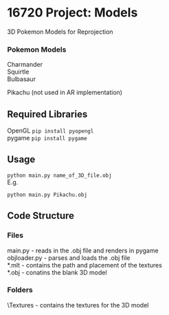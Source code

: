 # 16720 Project: Models 
3D Pokemon Models for Reprojection 

### Pokemon Models
Charmander\
Squirtle\
Bulbasaur

Pikachu (not used in AR implementation) 


## Required Libraries 
OpenGL  ```pip install pyopengl```\
pygame ```pip install pygame```

## Usage 
``` python main.py name_of_3D_file.obj ```\
E.g. 

``` python main.py Pikachu.obj ```

## Code Structure 

### Files
main.py  - reads in the .obj file and renders in pygame\
objloader.py - parses and loads the .obj file \
*.mlt - contains the path and placement of the textures \
*.obj - conatins the blank 3D model

### Folders
\Textures - contains the textures for the 3D model 

 



